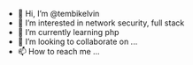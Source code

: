 - 👋 Hi, I’m @tembikelvin
- 👀 I’m interested in network security, full stack
- 🌱 I’m currently learning php
- 💞️ I’m looking to collaborate on ...
- 📫 How to reach me ...

<!---
tembikelvin/tembikelvin is a ✨ special ✨ repository because its `README.md` (this file) appears on your GitHub profile.
You can click the Preview link to take a look at your changes.
--->
